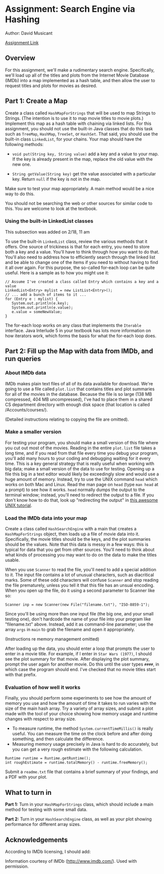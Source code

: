 
# Assignment: Search Engine via Hashing

Author: David Musicant

[Assignment Link](https://www.cs.carleton.edu/faculty/dmusicant/cs201w17/searchhash.html)

## Overview

For this assignment, we'll make a rudimentary search engine. Specifically, we'll load up all of the titles and plots from the Internet Movie Database (IMDb) into a map implemented as a hash table, and then allow the user to request titles and plots for movies as desired.

## Part 1: Create a Map

Create a class called `HashMapForStrings` that will be used to map Strings to Strings. (The intention is to use it to map movie titles to movie plots.) Implement this map as a hash table with chaining via linked lists. For this assignment, you should not use the built-in Java classes that do this task such as `TreeMap`, `HashMap`, `TreeSet`, or `HashSet`. That said, you should use the built-in class `LinkedList`, for your chains. Your map should have the following methods:

* `void put(String key, String value)`
add a key and a value to your map. If the key is already present in the map, replace the old value with the new one.

* `String getValue(String key)`
get the value associated with a particular key. Return `null` if the key is not in the map.

Make sure to test your map appropriately. A main method would be a nice way to do this.

You should not be searching the web or other sources for similar code to this. You are welcome to look at the textbook.

### Using the built-in LinkedList classes
This subsection was added on 2/18, 11 am

To use the built-in `LinkedList` class, review the various methods that it offers. One source of trickiness is that for each entry, you need to store both a key and a value. You'll have to think through how you want to do that. You'll also need to address how to efficiently search through the linked list and be able to change one of the items if you need to without having to find it all over again. For this purpose, the so-called for-each loop can be quite useful. Here is a sample as to how you might use it:
```
// Assume I've created a class called Entry which contains a key and a value
LinkedList<Entry> mylist = new ListList<Entry>();
// ... add a bunch of items to it ...
for (Entry e : mylist) {
   System.out.println(e.key);
   System.out.println(e.value);
   e.value = someNewValue;
}
```
The for-each loop works on any class that implements the `Iterable` interface. Java Interlude 5 in your textbook has lots more information on how iterators work, which forms the basis for what the for-each loop does.

## Part 2: Fill up the Map with data from IMDb, and run queries

### About IMDb data

IMDb makes plain text files of all of its data available for download. We're going to use a file called `plot.list` that contains titles and plot summaries for all of the movies in the database. Because the file is so large (138 MB compressed, 404 MB uncompressed), I've had to place them in a shared CS department directory with enough disk space (that location is called /Accounts/courses/). 

(Detailed instructions relating to copying the file are omitted).

### Make a smaller version

For testing your program, you should make a small version of this file where you cut out most of the movies. Reading in the entire `plot.list` file takes a long time, and if you read from that file every time you debug your program, you'll add many hours to your coding and debugging waiting for it every time. This is a key general strategy that is really useful when working with big data; make a small version of the data to use for testing. Opening up a file this big in a text editor would likely be exceedingly slow and would use a huge amount of memory. Instead, try to use the UNIX command `head` which works on both Mac and Linux. Read the man page on `head` (type `man head` at a prompt) to see how it works. `head` normally dumps the output to the terminal window; instead, you'll need to redirect the output to a file. If you don't know how to do that, look up "redirecting the output" in [this awesome UNIX tutorial](http://www.cs.carleton.edu/courses/course_resources/Unix2/).

### Load the IMDb data into your map

Create a class called `HashSearchEngine` with a main that creates a `HashMapForStrings` object, then loads up a file of movie data into it. Specifically, the movie titles should be the keys, and the plot summaries should be the values. Note that this data is messy in a few ways: this is typical for data that you get from other sources. You'll need to think about what kinds of processing you may want to do on the data to make the titles usable.

When you use `Scanner` to read the file, you'll need to add a special addition to it. The input file contains a lot of unusual characters, such as diacritical marks. Some of these odd characters will confuse `Scanner` and stop reading the file prematurely, unless you tell it that this file has an unsual encoding. When you open up the file, do it using a second parameter to Scanner like so:
```
Scanner inp = new Scanner(new File("filename.txt"), "ISO-8859-1");
```
Since you'll be using more than one input file (the big one, and your small testing one), don't hardcode the name of your file into your program like "filename.txt" above. Instead, add it as command-line parameter; use the array `args` in `main` to grab the filename and open it appropriately.

(Instructions re memory management omitted)

After loading up the data, you should enter a loop that prompts the user to enter in a movie title. For example, if I enter in `Star Wars (1977)`, I should see the plot summary for that movie. After displaying the plot summary, prompt the user again for another movie. Do this until the user types `####`, in which case the program should end. I've checked that no movie titles start with that prefix.

### Evaluation of how well it works

Finally, you should perform some experiments to see how the amount of memory you use and how the amount of time it takes to run varies with the size of the main hash array. Try a variety of array sizes, and submit a plot made with the tool of your choice showing how memory usage and runtime changes with respect to array size.

* To measure runtime, the method `System.currentTimeMillis()` is really useful. You can measure the time on the clock before and after doing something, and then calculate the difference.
* Measuring memory usage precisely in Java is hard to do accurately, but you can get a very rough estimate with the following calculation.
```
Runtime runtime = Runtime.getRuntime();
int roughEstimate = runtime.totalMemory() - runtime.freeMemory();
```
Submit a `readme.txt` file that contains a brief summary of your findings, and a PDF with your plot.

## What to turn in

**Part 1:** Turn in your `HashMapForStrings` class, which should include a main method for testing with some small data.

**Part 2:** Turn in your `HashSearchEngine` class, as well as your plot showing performance for different array sizes.

## Acknowledgements

According to IMDb licensing, I should add:

Information courtesy of IMDb (http://www.imdb.com/). Used with permission.
